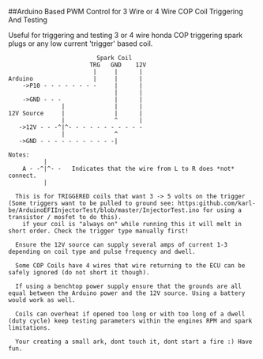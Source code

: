 ##Arduino Based PWM Control for 3 Wire or 4 Wire COP Coil Triggering And Testing

Useful for triggering and testing 3 or 4 wire honda COP triggering spark plugs or any low current 'trigger' based coil.


                             Spark Coil
                           TRG   GND    12V
                            |     |      |
    Arduino                 |     |      |
        ->P10 - - - - - - - -     |      |
                                  |      |
        ->GND - - -               |      |
                   |              |      |
    12V Source     |              |      |
                   |              ^      |
       ->12V - - -^|^- - - - - - - - - - -
                   |              ^
       ->GND - - - - - - - - - - -|
    
    Notes: 
              |       
        A - -^|^- -   Indicates that the wire from L to R does *not* connect.
              |

      This is for TRIGGERED coils that want 3 -> 5 volts on the trigger (Some triggers want to be pulled to ground see: https:github.com/karl-be/ArduinoEFIInjectorTest/blob/master/InjectorTest.ino for using a transistor / mosfet to do this).
        if your coil is "always on" while running this it will melt in short order. Check the trigger type manually first! 

      Ensure the 12V source can supply several amps of current 1-3 depending on coil type and pulse frequency and dwell. 
      
      Some COP Coils have 4 wires that wire returning to the ECU can be safely ignored (do not short it though).

      If using a benchtop power supply ensure that the grounds are all equal between the Arduino power and the 12V source. Using a battery would work as well. 

      Coils can overheat if opened too long or with too long of a dwell (duty cycle) keep testing parameters within the engines RPM and spark limitations.

      Your creating a small ark, dont touch it, dont start a fire :) Have fun.
